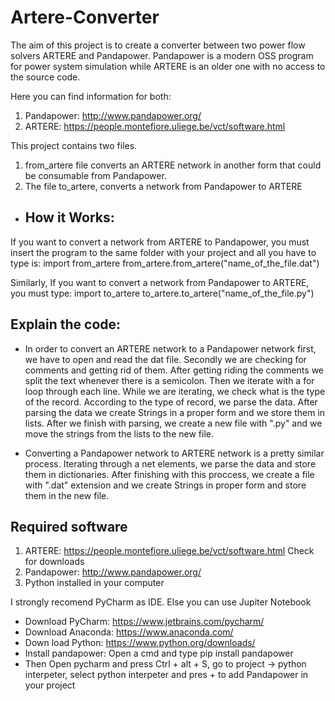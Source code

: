 # Artere-Converter 


The aim of this project is to create a converter between two power flow solvers ARTERE and Pandapower. 
Pandapower is a modern OSS program for power system simulation while ARTERE is an older one with no access to the source code. 

Here you can find information for both: 
1) Pandapower: http://www.pandapower.org/ 
2) ARTERE: https://people.montefiore.uliege.be/vct/software.html

This project contains two files. 
1) from_artere file converts an ARTERE network in another form that could be consumable from Pandapower. 
2) The file to_artere, converts a network from Pandapower to ARTERE 


* ##  How it Works: 
If you want to convert a network from ARTERE to Pandapower, you must insert the program to the same folder with your project and all you have to type is:
import from_artere 
from_artere.from_artere("name_of_the_file.dat") 

Similarly, If you want to convert a network from Pandapower to ARTERE, you must type: 
import to_artere 
to_artere.to_artere("name_of_the_file.py") 


##  Explain the code: 
* In order to convert an ARTERE network to a Pandapower network first, we have to open and read the dat file. 
Secondly we are checking for comments and getting rid of them. After getting riding the comments we split the text whenever there is a semicolon. 
Then we iterate with a for loop through each line. 
While we are iterating, we  check what is the type of the record. According to the type of record, we parse the data. After parsing the data we create Strings in a proper form and we store them in lists. After we finish with parsing, we create a new file with ".py" and we move the strings from the lists to the new file. 

* Converting a Pandapower network to ARTERE network is a pretty similar process. Iterating through a net elements, we parse the data and store them in dictionaries. After finishing with this proccess, we create a file with ".dat" extension and we create Strings in proper form and store them in the new file. 



## Required software

   1) ARTERE: https://people.montefiore.uliege.be/vct/software.html Check for downloads
   2)  Pandapower: http://www.pandapower.org/
   3) Python installed in your computer
    
   Ι strongly recomend PyCharm as IDE. Else you can use Jupiter Notebook

   * Download PyCharm: https://www.jetbrains.com/pycharm/
   * Download Anaconda: https://www.anaconda.com/
   * Down load Python: https://www.python.org/downloads/
   * Install pandapower: Open a cmd and type pip install pandapower
   * Then Open pycharm and press Ctrl + alt + S, go to project -> python interpeter, select python interpeter and pres + to add Pandapower in your project


